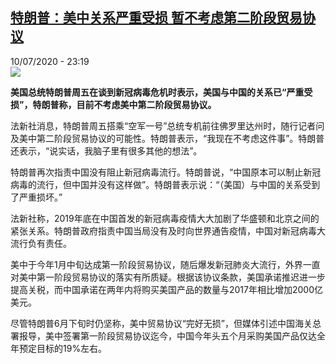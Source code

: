 <!--1594418182000-->
[特朗普：美中关系严重受损 暂不考虑第二阶段贸易协议](http://www.rfi.fr//cn/%E4%B8%AD%E5%9B%BD/20200710-%E7%89%B9%E6%9C%97%E6%99%AE-%E7%BE%8E%E4%B8%AD%E5%85%B3%E7%B3%BB%E4%B8%A5%E9%87%8D%E5%8F%97%E6%8D%9F-%E6%9A%82%E4%B8%8D%E8%80%83%E8%99%91%E7%AC%AC%E4%BA%8C%E9%98%B6%E6%AE%B5%E8%B4%B8%E6%98%93%E5%8D%8F%E8%AE%AE)
------

<div>10/07/2020 - 23:19</div><img src="https://s.rfi.fr/media/display/fc224914-c2f2-11ea-a053-005056a964fe/w:310/p:16x9/2020-07-10T193907Z_1687190153_RC2JQH9WMJUL_RTRMADP_3_USA-TRUMP.JPG"><p><strong>美国总统特朗普周五在谈到新冠病毒危机时表示，美国与中国的关系已“严重受损”，特朗普称，目前不考虑美中第二阶段贸易协议。</strong></p><div class="t-content__body u-clearfix"><div class="m-interstitial"></div><p>法新社消息，特朗普周五搭乘“空军一号”总统专机前往佛罗里达州时，随行记者问及美中第二阶段贸易协议的可能性。特朗普表示，“我现在不考虑这件事”。特朗普还表示，“说实话，我脑子里有很多其他的想法”。</p><p>特朗普再次指责中国没有阻止新冠病毒流行。特朗普说，“中国原本可以制止新冠病毒的流行，但中国并没有这样做”。特朗普表示说：“（美国）与中国的关系受到了严重损坏。”</p><p>法新社称，2019年底在中国首发的新冠病毒疫情大大加剧了华盛顿和北京之间的紧张关系。特朗普政府指责中国当局没有及时向世界通告疫情，中国对新冠病毒大流行负有责任。</p><p>美中于今年1月中旬达成第一阶段贸易协议，随后爆发新冠肺炎大流行，外界一直对美中第一阶段贸易协议的落实有所质疑。根据该协议条款，美国承诺推迟进一步提高关税，而中国承诺在两年内将购买美国产品的数量与2017年相比增加2000亿美元。</p><p>尽管特朗普6月下旬时仍坚称，美中贸易协议“完好无损”，但媒体引述中国海关总署报导，美中签署第一阶段贸易协议迄今，中国今年头五个月采购美国产品仅达全年预定目标的19%左右。</p><div class="o-self-promo o-self-promo--nl o-self-promo--hidden" data-selfpromo-newsletter></div><div class="o-self-promo o-self-promo--app o-self-promo--hidden" data-selfpromo-app></div></div>
